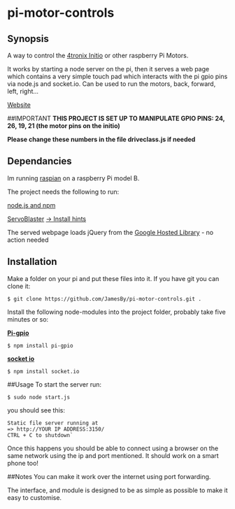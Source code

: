 pi-motor-controls
============

## Synopsis

A way to control the <a href="http://4tronix.co.uk/blog/?p=50" target=blank>4tronix Initio</a> or other raspberry Pi Motors.

It works by starting a node server on the pi, then it serves a web page which contains a very simple touch pad which interacts with the pi gpio pins via node.js and socket.io. Can be used to run the motors, back, forward, left, right...

<a href="http://www.jbyrne.ie/robot/" target=blank>Website</a>

##IMPORTANT
**THIS PROJECT IS SET UP TO MANIPULATE GPIO PINS: 24, 26, 19, 21 (the motor pins on the initio)**

**Please change these numbers in the file driveclass.js if needed**


## Dependancies
Im running <a href="http://www.raspbian.org/" target=blank>raspian</a> on a raspberry Pi model B.

The project needs the following to run:

<a href="http://elinux.org/Node.js_on_RPi" target=blank>node.js and npm</a>

<a href="https://github.com/richardghirst/PiBits/tree/master/ServoBlaster" target=blank>ServoBlaster</a>
<a href="http://www.raspberrypi.org/forums/viewtopic.php?p=412353#p412353" target = blank> -> Install hints</a>

The served webpage loads jQuery from the <a href="https://developers.google.com/speed/libraries/devguide#jquery" target=blank>Google Hosted Library</a> - no action needed

## Installation

Make a folder on your pi and put these files into it.
If you have git you can clone it:

    $ git clone https://github.com/JamesBy/pi-motor-controls.git .

Install the following node-modules into the project folder, probably take five minutes or so:

<a href="https://www.npmjs.com/package/pi-gpio" target=blank>**Pi-gpio**</a>

    $ npm install pi-gpio


<a href="http://socket.io/docs/" target=blank>**socket io**</a>

    $ npm install socket.io

##Usage
To start the server run:

    $ sudo node start.js

you should see this:

    Static file server running at
    => http://YOUR IP ADDRESS:3150/
    CTRL + C to shutdown`

Once this happens you should be able to connect using a browser on the same network using the ip and port mentioned. It should work on a smart phone too!

##Notes
You can make it work over the internet using port forwarding.

The interface, and module is designed to be as simple as possible to make it easy to customise.
